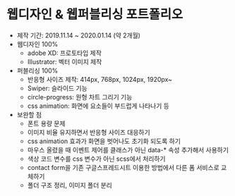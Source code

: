 # 웹디자인 & 웹퍼블리싱 포트폴리오
- 제작 기간: 2019.11.14 ~ 2020.01.14 (약 2개월)
- 웹디자인 100% 
  - adobe XD: 프로토타입 제작
  - Illustrator: 벡터 이미지 제작
- 퍼블리싱 100%
  - 반응형 사이즈 제작: 414px, 768px, 1024px, 1920px~
  - Swiper: 슬라이드 기능
  - circle-progress: 원형 차트 그리기 기능
  - css animation: 화면에 요소들이 부드럽게 나타나기 등
- 보완할 점
  - 폰트 용량 문제
  - 이미지 비율 유지하면서 반응형 사이즈 대응하기
  - css animation 효과가 화면을 벗어나도 초기화 되도록 하기
  - 마우스 올렸을 때 이벤트 제어를 클래스가 아닌 data-* 속성 추가해서 사용하기
  - 색상 코드 변수를 css 변수가 아닌 scss에서 처리하기
  - contact form을 기존 구글스프레드시트 이용한 방법에서 다른 폼 서비스로 교체하기
  - 폴더 구조 정리, 이미지 폴더 분리